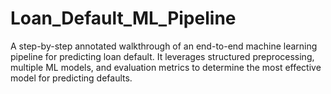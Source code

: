 # Loan_Default_ML_Pipeline
A step-by-step annotated walkthrough of an end-to-end machine learning pipeline for predicting loan default. It leverages structured preprocessing, multiple ML models, and evaluation metrics to determine the most effective model for predicting defaults.
